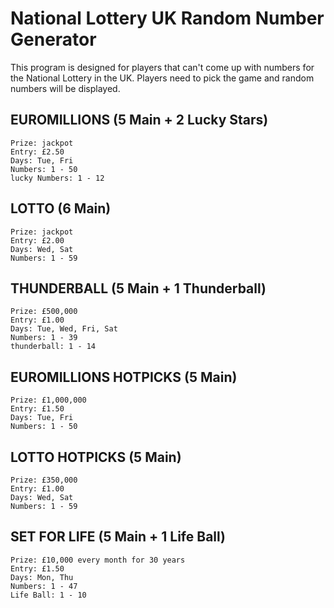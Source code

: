 # National Lottery UK Random Number Generator
This program is designed for players that can't come up with numbers for the National Lottery in the UK. Players need to pick the game and random numbers will be displayed.

## EUROMILLIONS (5 Main + 2 Lucky Stars)

```
Prize: jackpot
Entry: £2.50
Days: Tue, Fri
Numbers: 1 - 50
lucky Numbers: 1 - 12
```

## LOTTO (6 Main)

```
Prize: jackpot
Entry: £2.00
Days: Wed, Sat
Numbers: 1 - 59
```

## THUNDERBALL (5 Main + 1 Thunderball)

```
Prize: £500,000
Entry: £1.00
Days: Tue, Wed, Fri, Sat
Numbers: 1 - 39
thunderball: 1 - 14
```

## EUROMILLIONS HOTPICKS (5 Main)

```
Prize: £1,000,000
Entry: £1.50
Days: Tue, Fri
Numbers: 1 - 50
```

## LOTTO HOTPICKS (5 Main)

```
Prize: £350,000
Entry: £1.00
Days: Wed, Sat
Numbers: 1 - 59
```

## SET FOR LIFE (5 Main + 1 Life Ball)

```
Prize: £10,000 every month for 30 years
Entry: £1.50
Days: Mon, Thu
Numbers: 1 - 47
Life Ball: 1 - 10
```
